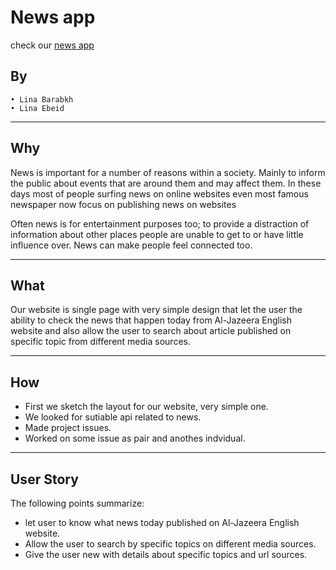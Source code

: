 # News app
check our [news app](https://news-on-line.herokuapp.com/)


## By
   
    • Lina Barabkh
    • Lina Ebeid
    
___
## Why

News is important for a number of reasons within a society. Mainly to inform the public about events that are around them and may affect them. In these days most of people surfing news on online websites even most famous newspaper now focus on publishing news on websites 

Often news is for entertainment purposes too; to provide a distraction of information about other places people are unable to get to or have little influence over. News can make people feel connected too.

___
## What 
Our website is single page with very simple design that let the user the ability to check the news that happen today from Al-Jazeera English website and also allow the user to search about article published on specific topic from different media sources. 

___
## How
  * First we sketch the layout for our website, very simple one.
  *  We looked for sutiable api related to news.
  *  Made project issues.
  *  Worked on some issue as pair and anothes indvidual.

___

## User Story

The following points summarize:
    
  * let user to know what news today published on Al-Jazeera English website.
  * Allow the user to search by specific topics on different media sources.
  * Give the user new with details about specific topics and url sources. 

